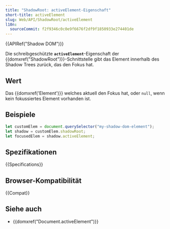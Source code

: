 ```yaml
---
title: "ShadowRoot: activeElement-Eigenschaft"
short-title: activeElement
slug: Web/API/ShadowRoot/activeElement
l10n:
  sourceCommit: f2f9346c0c0e9f6676f2df9f1850933e274401de
---
```


{{APIRef("Shadow DOM")}}

Die schreibgeschützte **`activeElement`**-Eigenschaft der {{domxref("ShadowRoot")}}-Schnittstelle gibt das Element innerhalb des Shadow Trees zurück, das den Fokus hat.

## Wert

Das {{domxref('Element')}} welches aktuell den Fokus hat, oder `null`, wenn kein fokussiertes Element vorhanden ist.

## Beispiele

```js
let customElem = document.querySelector("my-shadow-dom-element");
let shadow = customElem.shadowRoot;
let focusedElem = shadow.activeElement;
```

## Spezifikationen

{{Specifications}}

## Browser-Kompatibilität

{{Compat}}

## Siehe auch

- {{domxref("Document.activeElement")}}
